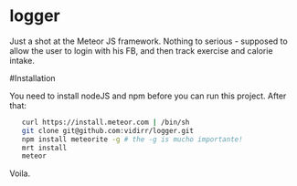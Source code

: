 logger
======
Just a shot at the Meteor JS framework.
Nothing to serious - supposed to allow the user to login with his FB, and then track exercise and calorie intake.

#Installation

You need to install nodeJS and npm before you can run this project.
After that:
 ```bash
    curl https://install.meteor.com | /bin/sh
    git clone git@github.com:vidirr/logger.git
    npm install meteorite -g # the -g is mucho importante!
    mrt install
    meteor
 ```
Voila.
